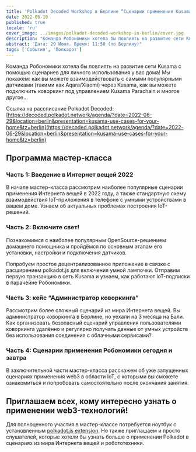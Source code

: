 ```yaml
---
title: 'Polkadot Decoded Workshop в Берлине “Сценарии применения Kusama для вашего дома”'
date: 2022-06-10
published: true
locale: 'ru'
cover_image: ../images/polkadot-decoded-workshop-in-berlin/cover.jpg
description: "Команда Робономики хотела бы повлиять на развитие сети Kusama с помощью сценариев для личного использования у вас дома! Мы покажем: как вы можете взаимодействовать с самыми популярными датчиками (такими как Aqara/Xiaomi) через Kusama, как вы можете подключить коворкинг под управлением Kusama Parachain и многое другое…"
abstract: "Дата: 29 Июня. Время: 11:50 (по Берлину)"
tags: ['События', 'Полкадот']
---
```


Команда Робономики хотела бы повлиять на развитие сети Kusama с помощью сценариев для личного использования у вас дома! Мы покажем: как вы можете взаимодействовать с самыми популярными датчиками (такими как Aqara/Xiaomi) через Kusama, как вы можете подключить коворкинг под управлением Kusama Parachain и многое другое…

Ссылка на рассписание Polkadot Decoded: [https://decoded.polkadot.network/agenda/?date=2022-06-29&location=berlin&presentation=kusama-use-cases-for-your-home&tz=berlin](https://decoded.polkadot.network/agenda/?date=2022-06-29&location=berlin&presentation=kusama-use-cases-for-your-home&tz=berlin)

## Программа мастер-класса

### Часть 1: Введение в Интернет вещей 2022

В начале мастер-класса рассмотрим наиболее популярные сценарии применения Интернета вещей в 2022 году, а также стандартную схему взаимодействия IoT-приложения в телефоне с умными устройствами в вашем доме. Узнаем об актуальных проблемах построения IoT-решений.

### Часть 2: Включите свет!

Познакомимся с наиболее популярным OpenSource-решением домашнего помощника и пройдёмся по основным этапам его установки, настройки и подключения датчиков.

Попробуем простое децентрализованное приложение в связке с расширением polkadot.js для включения умной лампочки. Отправим первую транзакцию в сеть Kusama и узнаем, как работают IoT-подписки в парачейне Робономики.

### Часть 3: кейс “Администратор коворкинга”

Рассмотрим более сложный сценарий из мира Интернета вещей. Вы администратор коворкинга в Берлине, но уехали на 3 месяца на Бали. Как организовать безопасный сценарий управления пользователями коворкинга удалённо и регулярно получать данные от умных устройств без использования соединения с облачными сервисами?

### Часть 4: Сценарии применения Робономики сегодня и завтра

В заключительной части мастер-класса расскажем об уже запущенных сценариях применения web3 в области IoT, с которыми вы сможете ознакомиться и попробовать самостоятельно после окончания занятия.

## Приглашаем всех, кому интересно узнать о применении web3-технологий!

Для полноценного участия в мастер-классе потребуется ноутбук с установленным [polkadot.js extension](https://polkadot.js.org/extension/). Но также приглашаем и просто слушателей, которые хотели бы узнать больше о применении Polkadot в сценариях из мира Интернета вещей и робототехники.